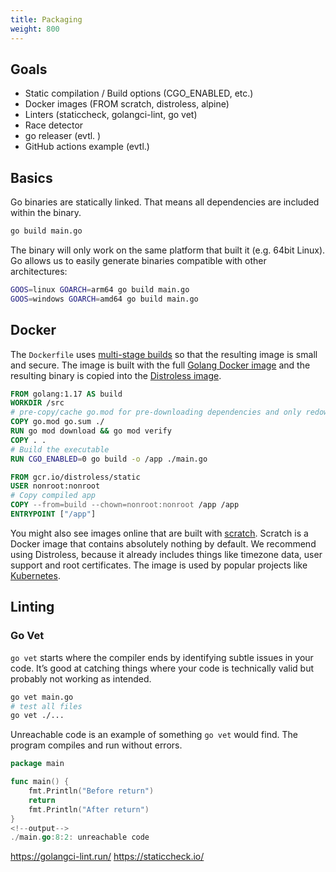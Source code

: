 ```yaml
---
title: Packaging
weight: 800
---
```

## Goals

* Static compilation / Build options (CGO_ENABLED, etc.)
* Docker images (FROM scratch, distroless, alpine)
* Linters (staticcheck, golangci-lint, go vet)
* Race detector
* go releaser (evtl. )
* GitHub actions example (evtl.)


## Basics

Go binaries are statically linked. That means all dependencies are included within the binary.

```bash
go build main.go
```

The binary will only work on the same platform that built it (e.g. 64bit Linux). Go allows us to easily generate binaries compatible with other architectures:

```bash
GOOS=linux GOARCH=arm64 go build main.go
GOOS=windows GOARCH=amd64 go build main.go
```


## Docker

The `Dockerfile` uses [multi-stage builds](https://docs.docker.com/develop/develop-images/multistage-build/) so that the resulting image is small and secure. The image is built with the full [Golang Docker image](https://hub.docker.com/_/golang) and the resulting binary is copied into the [Distroless image](https://github.com/GoogleContainerTools/distroless).

```dockerfile
FROM golang:1.17 AS build
WORKDIR /src
# pre-copy/cache go.mod for pre-downloading dependencies and only redownloading them in subsequent builds if they change
COPY go.mod go.sum ./
RUN go mod download && go mod verify
COPY . .
# Build the executable
RUN CGO_ENABLED=0 go build -o /app ./main.go

FROM gcr.io/distroless/static
USER nonroot:nonroot
# Copy compiled app
COPY --from=build --chown=nonroot:nonroot /app /app
ENTRYPOINT ["/app"]
```

You might also see images online that are built with [scratch](https://hub.docker.com/_/scratch/). Scratch is a Docker image that contains absolutely nothing by default. We recommend using Distroless, because it already includes things like timezone data, user support and root certificates. The image is used by popular projects like [Kubernetes](https://github.com/kubernetes/enhancements/blob/master/keps/sig-release/1729-rebase-images-to-distroless/README.md#background).


## Linting


### Go Vet

`go vet` starts where the compiler ends by identifying subtle issues in your code. It’s good at catching things where your code is technically valid but probably not working as intended.

```bash
go vet main.go
# test all files
go vet ./...
```

Unreachable code is an example of something `go vet` would find. The program compiles and run without errors.

```go {compareOutput=false}
package main

func main() {
    fmt.Println("Before return")
    return
    fmt.Println("After return")
}
<!--output-->
./main.go:8:2: unreachable code
```

https://golangci-lint.run/
https://staticcheck.io/

